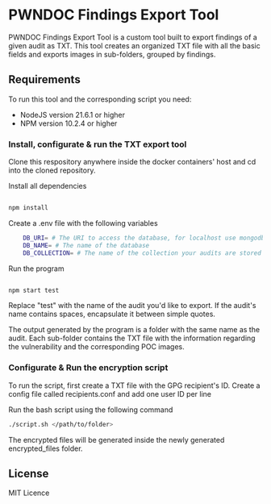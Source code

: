 # PWNDOC Findings Export Tool

PWNDOC Findings Export Tool is a custom tool built to export findings of a given audit as TXT. This tool creates an organized TXT file with all the basic fields and exports images in sub-folders, grouped by findings.

## Requirements
To run this tool and the corresponding script you need:

- NodeJS version 21.6.1 or higher
- NPM version 10.2.4 or higher
 
### Install, configurate & run the TXT export tool
 
Clone this respository anywhere inside the docker containers' host and cd into the cloned repository.
 
Install all dependencies

```sh

npm install

```

Create a .env file with the following variables

```sh   
    DB_URI= # The URI to access the database, for localhost use mongodb://localhost:27017
    DB_NAME= # The name of the database
    DB_COLLECTION= # The name of the collection your audits are stored in
```

Run the program

```sh

npm start test

```

Replace "test" with the name of the audit you'd like to export. If the audit's name contains spaces, encapsulate it between simple quotes.

The output generated by the program is a folder with the same name as the audit. Each sub-folder contains the TXT file with the information regarding the vulnerability and the corresponding POC images.

### Configurate & Run the encryption script

To run the script, first create a TXT file with the GPG recipient's ID. Create a config file called recipients.conf and add one user ID per line

Run the bash script using the following command

```sh
./script.sh </path/to/folder>
```

The encrypted files will be generated inside the newly generated encrypted_files folder.
 
## License
 
MIT Licence
